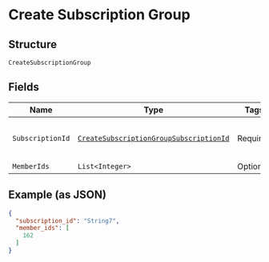
# Create Subscription Group

## Structure

`CreateSubscriptionGroup`

## Fields

| Name | Type | Tags | Description | Getter | Setter |
|  --- | --- | --- | --- | --- | --- |
| `SubscriptionId` | [`CreateSubscriptionGroupSubscriptionId`](../../doc/models/containers/create-subscription-group-subscription-id.md) | Required | This is a container for one-of cases. | CreateSubscriptionGroupSubscriptionId getSubscriptionId() | setSubscriptionId(CreateSubscriptionGroupSubscriptionId subscriptionId) |
| `MemberIds` | `List<Integer>` | Optional | - | List<Integer> getMemberIds() | setMemberIds(List<Integer> memberIds) |

## Example (as JSON)

```json
{
  "subscription_id": "String7",
  "member_ids": [
    162
  ]
}
```

